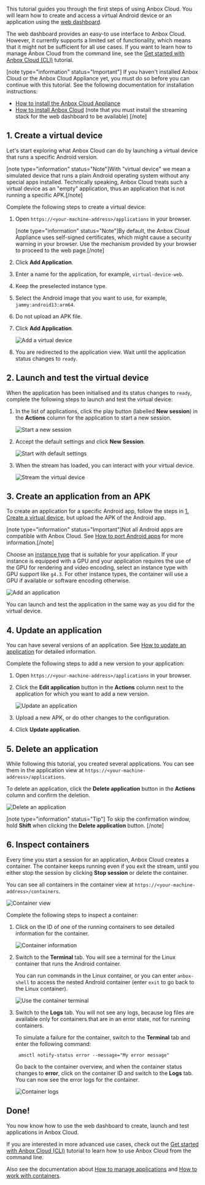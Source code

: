 This tutorial guides you through the first steps of using Anbox Cloud. You will learn how to create and access a virtual Android device or an application using the [web dashboard](https://discourse.ubuntu.com/t/web-dashboard/20871).

The web dashboard provides an easy-to use interface to Anbox Cloud. However, it currently supports a limited set of functionality, which means that it might not be sufficient for all use cases. If you want to learn how to manage Anbox Cloud from the command line, see the [Get started with Anbox Cloud (CLI)](https://discourse.ubuntu.com/t/getting-started/17756) tutorial.

[note type="information" status="Important"]
If you haven't installed Anbox Cloud or the Anbox Cloud Appliance yet, you must do so before you can continue with this tutorial. See the following documentation for installation instructions:

- [How to install the Anbox Cloud Appliance](https://discourse.ubuntu.com/t/how-to-install-the-anbox-cloud-appliance/29702)
- [How to install Anbox Cloud](https://discourse.ubuntu.com/t/install-anbox-cloud/24336) (note that you must install the streaming stack for the web dashboard to be available)
[/note]

<a name="virtual-device"></a>
## 1. Create a virtual device

Let's start exploring what Anbox Cloud can do by launching a virtual device that runs a specific Android version.

[note type="information" status="Note"]With "virtual device" we mean a simulated device that runs a plain Android operating system without any special apps installed. Technically speaking, Anbox Cloud treats such a virtual device as an "empty" application, thus an application that is not running a specific APK.[/note]

Complete the following steps to create a virtual device:

1. Open `https://<your-machine-address>/applications` in your browser.

   [note type="information" status="Note"]By default, the Anbox Cloud Appliance uses self-signed certificates, which might cause a security warning in your browser. Use the mechanism provided by your browser to proceed to the web page.[/note]
2. Click **Add Application**.
3. Enter a name for the application, for example, `virtual-device-web`.
4. Keep the preselected instance type.
5. Select the Android image that you want to use, for example, `jammy:android13:arm64`.
6. Do not upload an APK file.
7. Click **Add Application**.

   ![Add a virtual device](https://assets.ubuntu.com/v1/8560991b-gs_dashboard_add_virtual_device.png)
8. You are redirected to the application view. Wait until the application status changes to `ready`.

## 2. Launch and test the virtual device

When the application has been initialised and its status changes to `ready`, complete the following steps to launch and test the virtual device:

1. In the list of applications, click the play button (labelled **New session**) in the **Actions** column for the application to start a new session.

   ![Start a new session](https://assets.ubuntu.com/v1/d6380c07-gs_dashboard_new_session.png)
2. Accept the default settings and click **New Session**.

   ![Start with default settings](https://assets.ubuntu.com/v1/b27e8be8-gs_dashboard_start_session.png)
3. When the stream has loaded, you can interact with your virtual device.

   ![Stream the virtual device](https://assets.ubuntu.com/v1/1d1fc6ef-gs_dashboard_streaming.png)

## 3. Create an application from an APK

To create an application for a specific Android app, follow the steps in [1. Create a virtual device](#virtual-device), but upload the APK of the Android app.

[note type="information" status="Important"]Not all Android apps are compatible with Anbox Cloud. See [How to port Android apps](https://discourse.ubuntu.com/t/port-android-apps/17776) for more information.[/note]

Choose an [instance type](https://discourse.ubuntu.com/t/instances-types-reference/17764) that is suitable for your application. If your instance is equipped with a GPU and your application requires the use of the GPU for rendering and video encoding, select an instance type with GPU support like `g4.3`. For other instance types, the container will use a GPU if available or software encoding otherwise.

![Add an application](https://assets.ubuntu.com/v1/2ccd2c00-gs_dashboard_add_application.png)

You can launch and test the application in the same way as you did for the virtual device.

## 4. Update an application

You can have several versions of an application. See [How to update an application](https://discourse.ubuntu.com/t/update-an-application/24201) for detailed information.

Complete the following steps to add a new version to your application:

1. Open `https://<your-machine-address>/applications` in your browser.
2. Click the **Edit application** button  in the **Actions** column next to the application for which you want to add a new version.

   ![Update an application](https://assets.ubuntu.com/v1/7365d305-gs_dashboard_edit_application.png)
3. Upload a new APK, or do other changes to the configuration.
4. Click **Update application**.

## 5. Delete an application

While following this tutorial, you created several applications. You can see them in the application view at `https://<your-machine-address>/applications`.

To delete an application, click the **Delete application** button in the **Actions** column and confirm the deletion.

![Delete an application](https://assets.ubuntu.com/v1/584a5f70-gs_dashboard_delete_application.png)

[note type="information" status="Tip"]
To skip the confirmation window, hold **Shift** when clicking the **Delete application** button.
[/note]

## 6. Inspect containers

Every time you start a session for an application, Anbox Cloud creates a container. The container keeps running even if you exit the stream, until you either stop the session by clicking **Stop session** or delete the container.

You can see all containers in the container view at `https://<your-machine-address>/containers`.

![Container view](https://assets.ubuntu.com/v1/55b5f36f-gs_dashboard_containers.png)

Complete the following steps to inspect a container:

1. Click on the ID of one of the running containers to see detailed information for the container.

   ![Container information](https://assets.ubuntu.com/v1/60de9b54-gs_dashboard_container_overview.png)
1. Switch to the **Terminal** tab. You will see a terminal for the Linux container that runs the Android container.

   You can run commands in the Linux container, or you can enter `anbox-shell` to access the nested Android container (enter `exit` to go back to the Linux container).

   ![Use the container terminal](https://assets.ubuntu.com/v1/286a95da-gs_dashboard_container_terminal.png)
1. Switch to the **Logs** tab. You will not see any logs, because log files are available only for containers that are in an error state, not for running containers.

   To simulate a failure for the container, switch to the **Terminal** tab and enter the following command:

        amsctl notify-status error --message="My error message"

   Go back to the container overview, and when the container status changes to **error**, click on the container ID and switch to the **Logs** tab. You can now see the error logs for the container.

   ![Container logs](https://assets.ubuntu.com/v1/5ee5624c-gs_dashboard_container_logs.png)

## Done!

You now know how to use the web dashboard to create, launch and test applications in Anbox Cloud.

If you are interested in more advanced use cases, check out the [Get started with Anbox Cloud (CLI)](https://discourse.ubuntu.com/t/getting-started/17756) tutorial to learn how to use Anbox Cloud from the command line.

Also see the documentation about [How to manage applications](https://discourse.ubuntu.com/t/manage-applications/24333) and [How to work with containers](https://discourse.ubuntu.com/t/work-with-containers/24335).

